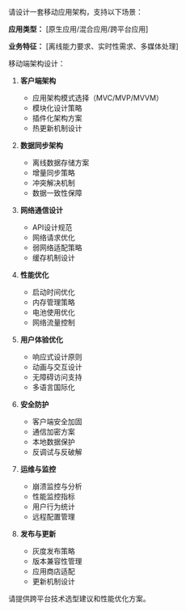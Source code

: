 请设计一套移动应用架构，支持以下场景：

**应用类型：**
[原生应用/混合应用/跨平台应用]

**业务特征：**
[离线能力要求、实时性需求、多媒体处理]

移动端架构设计：

1. **客户端架构**
   - 应用架构模式选择（MVC/MVP/MVVM）
   - 模块化设计策略
   - 插件化架构方案
   - 热更新机制设计

2. **数据同步架构**
   - 离线数据存储方案
   - 增量同步策略
   - 冲突解决机制
   - 数据一致性保障

3. **网络通信设计**
   - API设计规范
   - 网络请求优化
   - 弱网络适配策略
   - 缓存机制设计

4. **性能优化**
   - 启动时间优化
   - 内存管理策略
   - 电池使用优化
   - 网络流量控制

5. **用户体验优化**
   - 响应式设计原则
   - 动画与交互设计
   - 无障碍访问支持
   - 多语言国际化

6. **安全防护**
   - 客户端安全加固
   - 通信加密方案
   - 本地数据保护
   - 反调试与反破解

7. **运维与监控**
   - 崩溃监控与分析
   - 性能监控指标
   - 用户行为统计
   - 远程配置管理

8. **发布与更新**
   - 灰度发布策略
   - 版本兼容性管理
   - 应用商店适配
   - 更新机制设计

请提供跨平台技术选型建议和性能优化方案。
